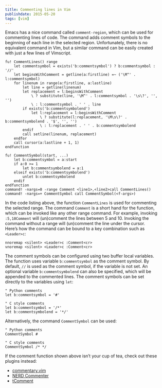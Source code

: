 ```yaml
---
title: Commenting lines in Vim
publishdate: 2015-05-20
tags: [vim]
---
```


Emacs has a nice command called `comment-region`, which can be used for commenting lines of code. The command adds comment symbols to the beginning of each line in the selected region. Unfortunately, there is no equivalent command in Vim, but a similar command can be easily created with just a few lines of Vimscript.

<!--more-->

``` vim
fu! CommentLines() range
    let commentsymbol = exists('b:commentsymbol') ? b:commentsymbol : '//'
    let beginsWithComment = getline(a:firstline) =~ ('\M^' . l:commentsymbol)
    for linenum in range(a:firstline, a:lastline)
        let line = getline(linenum)
        let replacement = l:beginsWithComment
            \ ? substitute(line, '\M^' . l:commentsymbol . '\s\?', '', '')
            \ : l:commentsymbol . ' ' . line
        if exists('b:commentsymbolend')
            let l:replacement = l:beginsWithComment
                \ ? substitute(l:replacement, '\M\s\?' . b:commentsymbolend . '$', '', '')
                \ : l:replacement . ' ' . b:commentsymbolend
        endif
        call setline(linenum, replacement)
    endfor
    call cursor(a:lastline + 1, 1)
endfunction

fu! CommentSymbol(start, ...)
    let b:commentsymbol = a:start
    if a:0 >= 1
        let b:commentsymbolend = a:1
    elseif exists('b:commentsymbolend')
        unlet b:commentsymbolend
    endif
endfunction
command! -nargs=0 -range Comment <line1>,<line2>call CommentLines()
command! -nargs=+ CommentSymbol call CommentSymbol(<f-args>)
```

In the code listing above, the function `CommentLines` is used for commenting the selected range. The command `Comment` is a short hand for the function, which can be invoked like any other range command. For example, invoking `:5,10Comment` will (un)comment the lines between 5 and 10. Invoking the command without a range will (un)comment the line under the cursor. Here’s how the command can be bound to a key combination such as `<Leader>c`:

``` vim
nnoremap <silent> <Leader>c :Comment<cr>
vnoremap <silent> <Leader>c :Comment<cr>
```

The comment symbols can be configured using two buffer local variables. The function uses variable `b:commentsymbol` as the comment symbol. By default, `//` is used as the comment symbol, if the variable is not set. An optional variable `b:commentsymbolend` can also be specified, which will be appended to the commented lines. The comment symbols can be set directly to the variables using `let`:

``` vim
" Python comments
let b:commentsymbol = '#'

" C style comments
let b:commentsymbol = '/*'
let b:commentsymbolend = '*/'
```

Alternatively, the command `CommentSymbol` can be used:

``` vim
" Python comments
CommentSymbol #

" C style comments
CommentSymbol /* */
```

If the comment function shown above isn’t your cup of tea, check out these plugins instead:

  - [commentary.vim](https://github.com/tpope/vim-commentary)
  - [NERD Commenter](https://github.com/scrooloose/nerdcommenter)
  - [tComment](http://www.vim.org/scripts/script.php?script_id=1173)
